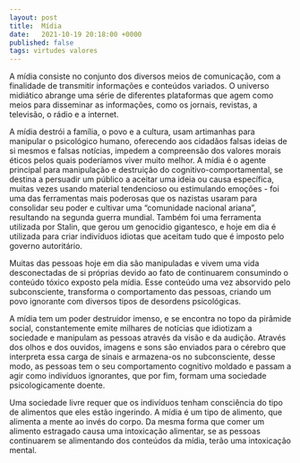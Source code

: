 ```yaml
---
layout: post
title:  Mídia
date:   2021-10-19 20:18:00 +0000
published: false
tags: virtudes valores
---
```


A mídia consiste no conjunto dos diversos meios de comunicação, com a finalidade de transmitir informações e conteúdos variados. O universo midiático abrange uma série de diferentes plataformas que agem como meios para disseminar as informações, como os jornais, revistas, a televisão, o rádio e a internet.

A mídia destrói a família, o povo e a cultura, usam artimanhas para manipular o psicológico humano, oferecendo aos cidadãos falsas ideias de si mesmos e falsas notícias,  impedem  a compreensão dos  valores morais éticos pelos quais poderíamos viver muito melhor. A mídia é o agente principal para manipulação e destruição do cognitivo-comportamental, se destina a persuadir um público a aceitar uma ideia ou causa específica, muitas vezes usando material tendencioso ou estimulando emoções - foi uma das ferramentas mais poderosas que os nazistas usaram para consolidar seu poder e cultivar uma “comunidade nacional ariana”, resultando na segunda guerra mundial. Também foi uma ferramenta utilizada por Stalin, que gerou um genocidio gigantesco, e hoje em dia é utilizada para criar indivíduos idiotas que aceitam tudo que é imposto pelo governo autoritário.

Muitas das pessoas hoje em dia são manipuladas e vivem uma vida desconectadas de si próprias devido ao fato de continuarem consumindo o conteúdo tóxico exposto pela mídia. Esse conteúdo uma vez absorvido pelo subconsciente, transforma o comportamento das pessoas, criando um povo ignorante com diversos tipos de desordens psicológicas.

A mídia tem um poder destruidor imenso, e se encontra no topo da pirâmide social, constantemente emite milhares de notícias que idiotizam a sociedade e manipulam as pessoas através da visão e da audição. Através dos olhos e dos ouvidos, imagens e sons são enviados para o cérebro que interpreta essa carga de sinais e armazena-os no subconsciente, desse modo, as pessoas tem o seu comportamento cognitivo moldado e passam a agir como indivíduos ignorantes, que por fim, formam uma sociedade psicologicamente doente.

Uma sociedade livre requer que os indivíduos tenham consciência do tipo de alimentos que eles estão ingerindo. A mídia é um tipo de alimento, que alimenta a mente ao invés do corpo. Da mesma forma que comer um alimento estragado causa uma intoxicação alimentar, se as pessoas continuarem se alimentando dos conteúdos da mídia, terão uma intoxicação mental. 
